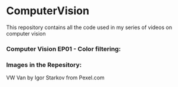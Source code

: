 # ComputerVision
This repository contains all the code used in my series of videos on computer vision

### Computer Vision EP01 - Color filtering: 


### Images in the Repesitory:
VW Van by Igor Starkov from Pexel.com
